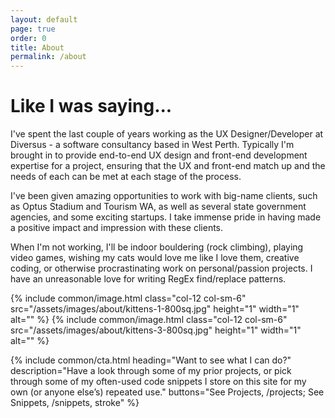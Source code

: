 ```yaml
---
layout: default
page: true
order: 0
title: About
permalink: /about
---
```


# Like I was saying...

I've spent the last couple of years working as the UX Designer/Developer at Diversus - a software consultancy based in West Perth. Typically I'm brought in to provide end-to-end UX design and front-end development expertise for a project, ensuring that the UX and front-end match up and the needs of each can be met at each stage of the process.

I've been given amazing opportunities to work with big-name clients, such as Optus Stadium and Tourism WA, as well as several state government agencies, and some exciting startups. I take immense pride in having made a positive impact and impression with these clients.

When I'm not working, I'll be indoor bouldering (rock climbing), playing video games, wishing my cats would love me like I love them, creative coding, or otherwise procrastinating work on personal/passion projects. I have an unreasonable love for writing RegEx find/replace patterns.

<div class="row">
    {% include common/image.html class="col-12 col-sm-6" src="/assets/images/about/kittens-1-800sq.jpg" height="1" width="1" alt="" %}
    {% include common/image.html class="col-12 col-sm-6" src="/assets/images/about/kittens-3-800sq.jpg" height="1" width="1" alt=""  %}
</div>

{% include common/cta.html heading="Want to see what I can do?" description="Have a look through some of my prior projects, or pick through some of my often-used code snippets I store on this site for my own (or anyone else’s) repeated use."
buttons="See Projects, /projects; See Snippets, /snippets, stroke" %}
